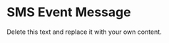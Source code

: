                            

SMS Event Message
=================

Delete this text and replace it with your own content.
